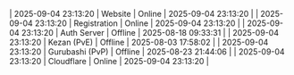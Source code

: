 | 2025-09-04 23:13:20 | Website | Online | 2025-09-04 23:13:20 |
| 2025-09-04 23:13:20 | Registration | Online | 2025-09-04 23:13:20 |
| 2025-09-04 23:13:20 | Auth Server | Offline | 2025-08-18 09:33:31 |
| 2025-09-04 23:13:20 | Kezan (PvE) | Offline | 2025-08-03 17:58:02 |
| 2025-09-04 23:13:20 | Gurubashi (PvP) | Offline | 2025-08-23 21:44:06 |
| 2025-09-04 23:13:20 | Cloudflare | Online | 2025-09-04 23:13:20 |
